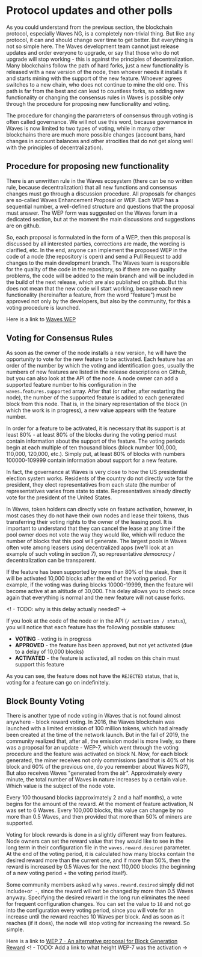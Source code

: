 # Protocol updates and other polls

As you could understand from the previous section, the blockchain protocol, especially Waves NG, is a completely non-trivial thing. But like any protocol, it can and should change over time to get better. But everything is not so simple here. The Waves development team cannot just release updates and order everyone to upgrade, or say that those who do not upgrade will stop working - this is against the principles of decentralization. Many blockchains follow the path of hard forks, just a new functionality is released with a new version of the node, then whoever needs it installs it and starts mining with the support of the new feature. Whoever agrees switches to a new chain, who does not continue to mine the old one. This path is far from the best and can lead to countless forks, so adding new functionality or changing the consensus rules in Waves is possible only through the procedure for proposing new functionality and voting.

The procedure for changing the parameters of consensus through voting is often called governance. We will not use this word, because governance in Waves is now limited to two types of voting, while in many other blockchains there are much more possible changes (account bans, hard changes in account balances and other atrocities that do not get along well with the principles of decentralization).

## Procedure for proposing new functionality

There is an unwritten rule in the Waves ecosystem (there can be no written rule, because decentralization) that all new functions and consensus changes must go through a discussion procedure. All proposals for changes are so-called Waves Enhancement Proposal or WEP. Each WEP has a sequential number, a well-defined structure and questions that the proposal must answer. The WEP form was suggested on the Waves forum in a dedicated section, but at the moment the main discussions and suggestions are on github.

So, each proposal is formulated in the form of a WEP, then this proposal is discussed by all interested parties, corrections are made, the wording is clarified, etc. In the end, anyone can implement the proposed WEP in the code of a node (the repository is open) and send a Pull Request to add changes to the main development branch. The Waves team is responsible for the quality of the code in the repository, so if there are no quality problems, the code will be added to the main branch and will be included in the build of the next release, which are also published on github. But this does not mean that the new code will start working, because each new functionality (hereinafter a feature, from the word "feature") must be approved not only by the developers, but also by the community, for this a voting procedure is launched.

Here is a link to [Waves WEP](https://forum.wavesplatform.com/c/waves-improvment-proposals/23)

## Voting for Consensus Rules

As soon as the owner of the node installs a new version, he will have the opportunity to vote for the new feature to be activated. Each feature has an order of the number by which the voting and identification goes, usually the numbers of new features are listed in the release descriptions on Github, but you can also look at the API of the node. A node owner can add a supported feature number to his configuration in the `waves.features.supported` array. After that (or rather, after restarting the node), the number of the supported feature is added to each generated block from this node. That is, in the binary representation of the block (in which the work is in progress), a new value appears with the feature number.

In order for a feature to be activated, it is necessary that its support is at least 80% - at least 80% of the blocks during the voting period must contain information about the support of the feature. The voting periods begin at each multiple of ten thousand blocs (block number 100,000, 110,000, 120,000, etc.). Simply put, at least 80% of blocks with numbers 100000-109999 contain information about support for a new feature.

In fact, the governance at Waves is very close to how the US presidential election system works. Residents of the country do not directly vote for the president, they elect representatives from each state (the number of representatives varies from state to state. Representatives already directly vote for the president of the United States.

In Waves, token holders can directly vote on feature activation, however, in most cases they do not have their own nodes and lease their tokens, thus transferring their voting rights to the owner of the leasing pool. It is important to understand that they can cancel the lease at any time if the pool owner does not vote the way they would like, which will reduce the number of blocks that this pool will generate. The largest pools in Waves often vote among leasers using decentralized apps (we'll look at an example of such voting in section 7), so representative *democracy* / decentralization can be transparent.

If the feature has been supported by more than 80% of the steak, then it will be activated 10,000 blocks after the end of the voting period. For example, if the voting was during blocks 10000-19999, then the feature will become active at an altitude of 30,000. This delay allows you to check once again that everything is normal and the new feature will not cause forks.

<! - TODO: why is this delay actually needed? ->

If you look at the code of the node or in the API (`/ activation / status`), you will notice that each feature has the following possible statuses:

- **VOTING** - voting is in progress
- **APPROVED** - the feature has been approved, but not yet activated (due to a delay of 10,000 blocks)
- **ACTIVATED** - the feature is activated, all nodes on this chain must support this feature

As you can see, the feature does not have the `REJECTED` status, that is, voting for a feature can go on indefinitely.

## Block Bounty Voting

There is another type of node voting in Waves that is not found almost anywhere - block reward voting. In 2016, the Waves blockchain was launched with a limited emission of 100 million tokens, which had already been created at the time of the network launch. But in the fall of 2019, the community realized that, after all, the emission model is more lively, so there was a proposal for an update - WEP-7, which went through the voting procedure and the feature was activated on block N. Now, for each block generated, the miner receives not only commissions (and that is 40% of his block and 60% of the previous one, do you remember about Waves NG?), But also receives Waves "generated from the air". Approximately every minute, the total number of Waves in nature increases by a certain value. Which value is the subject of the node vote.

Every 100 thousand blocks (approximately 2 and a half months), a vote begins for the amount of the reward. At the moment of feature activation, N was set to 6 Waves. Every 100,000 blocks, this value can change by no more than 0.5 Waves, and then provided that more than 50% of miners are supported.

Voting for block rewards is done in a slightly different way from features. Node owners can set the reward value that they would like to see in the long term in their configuration file in the `waves.reward.desired` parameter. At the end of the voting period, it is calculated how many blocks contain the desired reward more than the current one, and if more than 50%, then the reward is increased by 0.5 Waves for the next 110,000 blocks (the beginning of a new voting period + the voting period itself).

Some community members asked why `waves.reward.desired` simply did not include` + `or` -`, since the reward will not be changed by more than 0.5 Waves anyway. Specifying the desired reward in the long run eliminates the need for frequent configuration changes. You can set the value to `10` and not go into the configuration every voting period, since you will vote for an increase until the reward reaches 10 Waves per block. And as soon as it reaches (if it does), the node will stop voting for increasing the reward. So simple.

Here is a link to [WEP 7 - An alternative proposal for Block Generation Reward](https://forum.wavesplatform.com/t/wep-7-an-alternative-proposal-for-block-generation-reward/17013) 
<! - TODO: Add a link to what height WEP-7  was the activation ->
